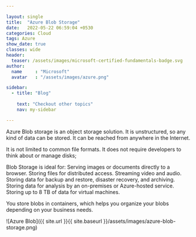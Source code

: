 ```yaml
---

layout: single
title:  "Azure Blob Storage"
date:   2022-05-22 06:59:04 +0530
categories: Cloud
tags: Azure
show_date: true
classes: wide
header:
  teaser: /assets/images/microsoft-certified-fundamentals-badge.svg
author:
  name     : "Microsoft"
  avatar   : "/assets/images/azure.png"

sidebar:
  - title: "Blog"
   
    text: "Checkout other topics"
    nav: my-sidebar

---
```


Azure Blob storage is an object storage solution.
It is unstructured, so any kind of data can be stored.
It can be reached from anywhere in the Internet.

It is not limited to common file formats.
It does not require developers to think about or manage disks;

Blob Storage is ideal for:
Serving images or documents directly to a browser.
Storing files for distributed access.
Streaming video and audio.
Storing data for backup and restore, disaster recovery, and archiving.
Storing data for analysis by an on-premises or Azure-hosted service.
Storing up to 8 TB of data for virtual machines.

You store blobs in containers, which helps you organize your blobs depending on your business needs.

![Azure Blob]({{ site.url }}{{ site.baseurl }}/assets/images/azure-blob-storage.png)


